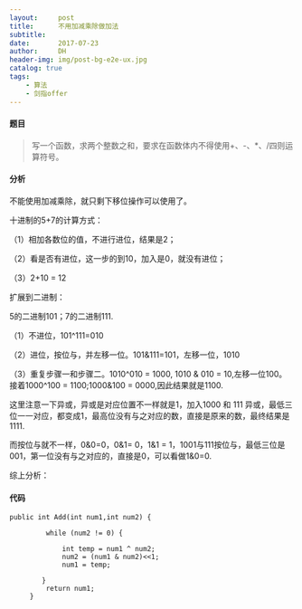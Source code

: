 ```yaml
---
layout:     post
title:      不用加减乘除做加法
subtitle:   
date:       2017-07-23
author:     DH
header-img: img/post-bg-e2e-ux.jpg 
catalog: true
tags:
    - 算法
    - 剑指offer
---
```

#### 题目

>写一个函数，求两个整数之和，要求在函数体内不得使用+、-、*、/四则运算符号。

#### 分析

不能使用加减乘除，就只剩下移位操作可以使用了。

十进制的5+7的计算方式：

（1）相加各数位的值，不进行进位，结果是2；

（2）看是否有进位，这一步的到10，加入是0，就没有进位；

（3）2+10 = 12


扩展到二进制：

5的二进制101；7的二进制111.

（1）不进位，101^111=010

（2）进位，按位与，并左移一位。101&111=101，左移一位，1010

（3）重复步骤一和步骤二。1010^010 = 1000, 1010 & 010 = 10,左移一位100。接着1000^100 = 1100;1000&100 = 0000,因此结果就是1100.

这里注意一下异或，异或是对应位置不一样就是1，加入1000 和 111 异或，最低三位一一对应，都变成1，最高位没有与之对应的数，直接是原来的数，最终结果是1111.

而按位与就不一样，0&0=0，0&1= 0，1&1 = 1，1001与111按位与，最低三位是001，第一位没有与之对应的，直接是0，可以看做1&0=0.

综上分析：

#### 代码

```
public int Add(int num1,int num2) {
		 
		 while (num2 != 0) {
			
			 int temp = num1 ^ num2;
			 num2 = (num1 & num2)<<1;
			 num1 = temp;
			
		}
		 return num1;
	 }

```

